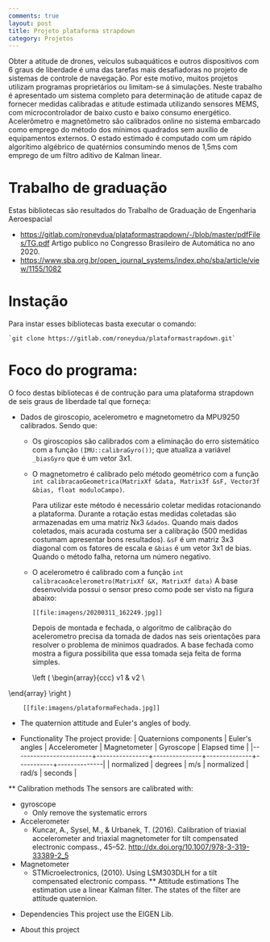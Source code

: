 ```yaml
---
comments: true
layout: post
title: Projeto plataforma strapdown
category: Projetos
---
```


Obter a atitude de drones, veículos subaquáticos e outros dispositivos com 6 graus de liberdade é uma das tarefas mais desafiadoras no projeto de sistemas de controle de navegação. Por este motivo, muitos projetos utilizam programas proprietários ou limitam-se á simulações. Neste trabalho é apresentado um sistema completo para determinação de atitude capaz de fornecer medidas calibradas e atitude estimada utilizando sensores MEMS, com microcontrolador de baixo custo e baixo consumo energético. Acelerômetro e magnetômetro são calibrados online no sistema embarcado como emprego do método dos mínimos quadrados sem auxílio de equipamentos externos. O estado estimado é computado com um rápido algorítimo algébrico de quatérnios consumindo menos de 1,5ms com emprego de um filtro aditivo de Kalman linear.


# Trabalho de graduação
Estas bibliotecas são resultados do Trabalho de Graduação de Engenharia Aeroespacial
  - <https://gitlab.com/roneydua/plataformastrapdown/-/blob/master/pdfFiles/TG.pdf>
  Artigo publico no Congresso Brasileiro de Automática no ano 2020.
  - <https://www.sba.org.br/open_journal_systems/index.php/sba/article/view/1155/1082>

# Instação
Para instar esses bibliotecas basta executar o comando:

    `git clone https://gitlab.com/roneydua/plataformastrapdown.git`

# Foco do programa:
O foco destas bibliotecas é de contrução para uma plataforma strapdown de seis graus de liberdade tal que forneça:
- Dados de giroscopio, acelerometro e magnetometro da MPU9250 calibrados. Sendo que:
  - Os giroscopios são calibrados com a eliminação do erro sistemático com a função  `(IMU::calibraGyro())`; que atualiza a variável `_biasGyro` que é um vetor 3x1.
  - O magnetometro é calibrado pelo método geométrico com a função `int calibracaoGeometrica(MatrixXf &data, Matrix3f &sF, Vector3f &bias, float moduloCampo)`.

    Para utilizar este método é necessário coletar medidas rotacionando a plataforma. Durante a rotação estas medidas coletadas são armazenadas em uma matriz Nx3 `&dados`. Quando mais dados coletados, mais acurada costuma ser a calibração (500 medidas costumam apresentar bons resultados). `&sF` é um matriz 3x3 diagonal com os fatores de escala e `&bias` é um vetor 3x1 de bias. Quando o método falha, retorna um número negativo.
  - O acelerometro é calibrado com a função `int calibracaoAcelerometro(MatrixXf &X, MatrixXf data)`
    A base desenvolvida possui o sensor preso como pode ser visto na figura abaixo:


        [[file:imagens/20200311_162249.jpg]]


    Depois de montada e fechada, o algoritmo de calibração do acelerometro precisa da tomada de dados nas seis orientações para resolver o problema de minimos quadrados. A base fechada como mostra a figura possibilita que essa tomada seja feita de forma simples.

    \\left (
\begin{array}{ccc}
v1 & v2 \

\end{array}
\right )


        [[file:imagens/plataformaFechada.jpg]]


- The quaternion attitude and Euler's angles of body.

* Functionality
The project provide:
| Quaternions components | Euler's angles | Accelerometer | Magnetometer | Gyroscope | Elapsed time |
|------------------------+----------------+---------------+--------------+-----------+--------------|
| normalized             | degrees        | m/s           | normalized   | rad/s     | seconds      |

** Calibration methods
The sensors are calibrated with:
- gyroscope
  - Only remove the systematic errors
- Accelerometer
  - Kuncar, A., Sysel, M., & Urbanek, T. (2016). Calibration of triaxial
    accelerometer and triaxial magnetometer for tilt compensated
    electronic compass., 45–52. http://dx.doi.org/10.1007/978-3-319-33389-2_5
- Magnetometer
  - STMicroelectronics, (2010). Using LSM303DLH for a tilt
    compensated electronic compass.
** Attitude estimations
The estimation use a linear Kalman filter. The states of the filter are attitude quaternion.


* Dependencies
This project use the EIGEN Lib.


* About this project
